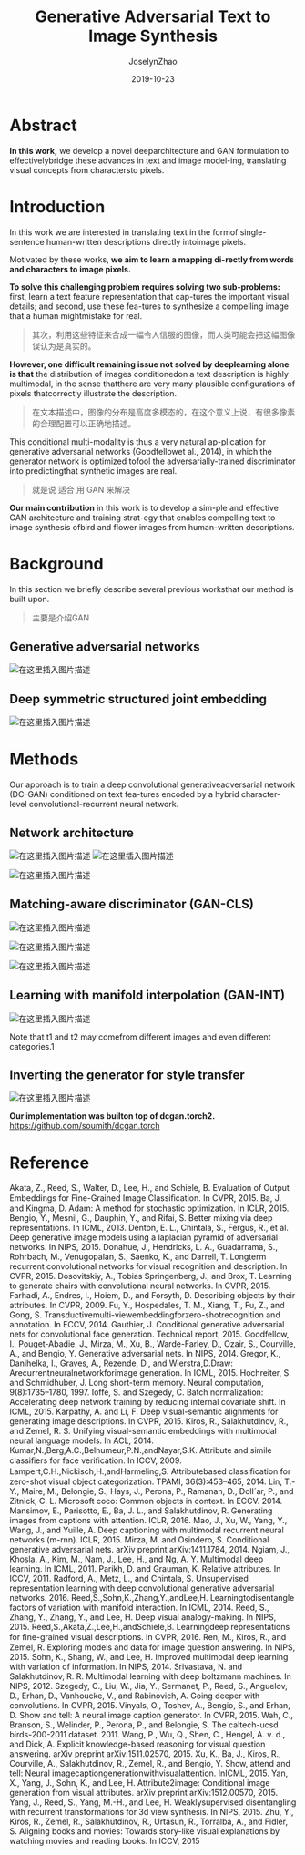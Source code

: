 ﻿---
layout:     post
title:      Generative Adversarial Text to Image Synthesis
subtitle:   
date:       2019-10-23
author:     JoselynZhao
header-img: img/post-bg-coffee.jpeg
catalog: true
tags:
    - GAN
    - Computer Vision
---


# Abstract
**In this work,** we develop a novel deeparchitecture and GAN formulation to effectivelybridge these advances in text and image model-ing, translating visual concepts from charactersto pixels. 
# Introduction
In this work we are interested in translating text in the formof single-sentence human-written descriptions directly intoimage pixels.

Motivated by these works, **we aim to learn a mapping di-rectly from words and characters to image pixels.**

**To solve this challenging problem requires solving two sub-problems:**
first, learn a text feature representation that cap-tures the important visual details; 
and second, use these fea-tures to synthesize a compelling image that a human mightmistake for real.
> 其次，利用这些特征来合成一幅令人信服的图像，而人类可能会把这幅图像误认为是真实的。

**However, one difficult remaining issue not solved by deeplearning alone is that** 
the distribution of images conditionedon a text description is highly multimodal, in the sense thatthere are very many plausible configurations of pixels thatcorrectly illustrate the description. 
>在文本描述中，图像的分布是高度多模态的，在这个意义上说，有很多像素的合理配置可以正确地描述。

This conditional multi-modality is thus a very natural ap-plication for generative adversarial networks (Goodfellowet al., 2014), in which the generator network is optimized tofool the adversarially-trained discriminator into predictingthat synthetic images are real.
> 就是说 适合 用 GAN 来解决

**Our main contribution** in this work is to develop a sim-ple and effective GAN architecture and training strat-egy that enables compelling text to image synthesis ofbird and flower images from human-written descriptions.

# Background
In this section we briefly describe several previous worksthat our method is built upon.
>主要是介绍GAN

## Generative adversarial networks
![在这里插入图片描述](https://img-blog.csdnimg.cn/20191023105237650.png?x-oss-process=image/watermark,type_ZmFuZ3poZW5naGVpdGk,shadow_10,text_aHR0cHM6Ly9ibG9nLmNzZG4ubmV0L05HVWV2ZXIxNQ==,size_16,color_FFFFFF,t_70)

## Deep symmetric structured joint embedding

![在这里插入图片描述](https://img-blog.csdnimg.cn/20191023152502634.png?x-oss-process=image/watermark,type_ZmFuZ3poZW5naGVpdGk,shadow_10,text_aHR0cHM6Ly9ibG9nLmNzZG4ubmV0L05HVWV2ZXIxNQ==,size_16,color_FFFFFF,t_70)


# Methods

Our approach is to train a deep convolutional generativeadversarial network (DC-GAN) conditioned on text fea-tures encoded by a hybrid character-level convolutional-recurrent neural network.


## Network architecture
![在这里插入图片描述](https://img-blog.csdnimg.cn/20191023160151614.png?x-oss-process=image/watermark,type_ZmFuZ3poZW5naGVpdGk,shadow_10,text_aHR0cHM6Ly9ibG9nLmNzZG4ubmV0L05HVWV2ZXIxNQ==,size_16,color_FFFFFF,t_70)
![在这里插入图片描述](https://img-blog.csdnimg.cn/20191023160350723.png?x-oss-process=image/watermark,type_ZmFuZ3poZW5naGVpdGk,shadow_10,text_aHR0cHM6Ly9ibG9nLmNzZG4ubmV0L05HVWV2ZXIxNQ==,size_16,color_FFFFFF,t_70)

![在这里插入图片描述](https://img-blog.csdnimg.cn/20191023160358302.png)


## Matching-aware discriminator (GAN-CLS)
![在这里插入图片描述](https://img-blog.csdnimg.cn/20191023162529773.png?x-oss-process=image/watermark,type_ZmFuZ3poZW5naGVpdGk,shadow_10,text_aHR0cHM6Ly9ibG9nLmNzZG4ubmV0L05HVWV2ZXIxNQ==,size_16,color_FFFFFF,t_70)

![在这里插入图片描述](https://img-blog.csdnimg.cn/20191023162604752.png?x-oss-process=image/watermark,type_ZmFuZ3poZW5naGVpdGk,shadow_10,text_aHR0cHM6Ly9ibG9nLmNzZG4ubmV0L05HVWV2ZXIxNQ==,size_16,color_FFFFFF,t_70)

![在这里插入图片描述](https://img-blog.csdnimg.cn/20191023162611727.png?x-oss-process=image/watermark,type_ZmFuZ3poZW5naGVpdGk,shadow_10,text_aHR0cHM6Ly9ibG9nLmNzZG4ubmV0L05HVWV2ZXIxNQ==,size_16,color_FFFFFF,t_70)

## Learning with manifold interpolation (GAN-INT)
![在这里插入图片描述](https://img-blog.csdnimg.cn/20191023165114552.png?x-oss-process=image/watermark,type_ZmFuZ3poZW5naGVpdGk,shadow_10,text_aHR0cHM6Ly9ibG9nLmNzZG4ubmV0L05HVWV2ZXIxNQ==,size_16,color_FFFFFF,t_70)


Note that t1 and t2 may comefrom different images and even different categories.1

## Inverting the generator for style transfer
![在这里插入图片描述](https://img-blog.csdnimg.cn/2019102316595177.png?x-oss-process=image/watermark,type_ZmFuZ3poZW5naGVpdGk,shadow_10,text_aHR0cHM6Ly9ibG9nLmNzZG4ubmV0L05HVWV2ZXIxNQ==,size_16,color_FFFFFF,t_70)

**Our implementation was builton top of dcgan.torch2.**
https://github.com/soumith/dcgan.torch

# Reference
Akata, Z., Reed, S., Walter, D., Lee, H., and Schiele, B. Evaluation of Output Embeddings for Fine-Grained Image Classiﬁcation. In CVPR, 2015.
 Ba, J. and Kingma, D. Adam: A method for stochastic optimization. In ICLR, 2015. Bengio, Y., Mesnil, G., Dauphin, Y., and Rifai, S. Better
 mixing via deep representations. In ICML, 2013.
Denton, E. L., Chintala, S., Fergus, R., et al. Deep generative image models using a laplacian pyramid of adversarial networks. In NIPS, 2015.
Donahue, J., Hendricks, L. A., Guadarrama, S., Rohrbach, M., Venugopalan, S., Saenko, K., and Darrell, T. Longterm recurrent convolutional networks for visual recognition and description. In CVPR, 2015.
Dosovitskiy, A., Tobias Springenberg, J., and Brox, T. Learning to generate chairs with convolutional neural networks. In CVPR, 2015.
Farhadi, A., Endres, I., Hoiem, D., and Forsyth, D. Describing objects by their attributes. In CVPR, 2009.
Fu, Y., Hospedales, T. M., Xiang, T., Fu, Z., and Gong, S. Transductivemulti-viewembeddingforzero-shotrecognition and annotation. In ECCV, 2014.
Gauthier, J. Conditional generative adversarial nets for convolutional face generation. Technical report, 2015.
Goodfellow, I., Pouget-Abadie, J., Mirza, M., Xu, B., Warde-Farley, D., Ozair, S., Courville, A., and Bengio, Y. Generative adversarial nets. In NIPS, 2014.
Gregor, K., Danihelka, I., Graves, A., Rezende, D., and Wierstra,D.Draw: Arecurrentneuralnetworkforimage generation. In ICML, 2015.
Hochreiter, S. and Schmidhuber, J. Long short-term memory. Neural computation, 9(8):1735–1780, 1997.
Ioffe, S. and Szegedy, C. Batch normalization: Accelerating deep network training by reducing internal covariate shift. In ICML, 2015.
Karpathy, A. and Li, F. Deep visual-semantic alignments for generating image descriptions. In CVPR, 2015.
Kiros, R., Salakhutdinov, R., and Zemel, R. S. Unifying visual-semantic embeddings with multimodal neural language models. In ACL, 2014.
Kumar,N.,Berg,A.C.,Belhumeur,P.N.,andNayar,S.K. Attribute and simile classiﬁers for face veriﬁcation. In ICCV, 2009.
Lampert,C.H.,Nickisch,H.,andHarmeling,S. Attributebased classiﬁcation for zero-shot visual object categorization. TPAMI, 36(3):453–465, 2014.
Lin, T.-Y., Maire, M., Belongie, S., Hays, J., Perona, P., Ramanan, D., Doll´ar, P., and Zitnick, C. L. Microsoft coco: Common objects in context. In ECCV. 2014.
Mansimov, E., Parisotto, E., Ba, J. L., and Salakhutdinov, R. Generating images from captions with attention. ICLR, 2016.
Mao, J., Xu, W., Yang, Y., Wang, J., and Yuille, A. Deep captioning with multimodal recurrent neural networks (m-rnn). ICLR, 2015.
Mirza, M. and Osindero, S. Conditional generative adversarial nets. arXiv preprint arXiv:1411.1784, 2014.
Ngiam, J., Khosla, A., Kim, M., Nam, J., Lee, H., and Ng, A. Y. Multimodal deep learning. In ICML, 2011.
Parikh, D. and Grauman, K. Relative attributes. In ICCV, 2011.
Radford, A., Metz, L., and Chintala, S. Unsupervised representation learning with deep convolutional generative adversarial networks. 2016.
Reed,S.,Sohn,K.,Zhang,Y.,andLee,H. Learningtodisentangle factors of variation with manifold interaction. In ICML, 2014.
Reed, S., Zhang, Y., Zhang, Y., and Lee, H. Deep visual analogy-making. In NIPS, 2015.
Reed,S.,Akata,Z.,Lee,H.,andSchiele,B. Learningdeep representations for ﬁne-grained visual descriptions. In CVPR, 2016.
Ren, M., Kiros, R., and Zemel, R. Exploring models and data for image question answering. In NIPS, 2015.
Sohn, K., Shang, W., and Lee, H. Improved multimodal deep learning with variation of information. In NIPS, 2014.
Srivastava, N. and Salakhutdinov, R. R. Multimodal learning with deep boltzmann machines. In NIPS, 2012.
Szegedy, C., Liu, W., Jia, Y., Sermanet, P., Reed, S., Anguelov, D., Erhan, D., Vanhoucke, V., and Rabinovich, A. Going deeper with convolutions. In CVPR, 2015.
Vinyals, O., Toshev, A., Bengio, S., and Erhan, D. Show and tell: A neural image caption generator. In CVPR, 2015.
Wah, C., Branson, S., Welinder, P., Perona, P., and Belongie, S. The caltech-ucsd birds-200-2011 dataset. 2011.
Wang, P., Wu, Q., Shen, C., Hengel, A. v. d., and Dick, A. Explicit knowledge-based reasoning for visual question answering. arXiv preprint arXiv:1511.02570, 2015.
Xu, K., Ba, J., Kiros, R., Courville, A., Salakhutdinov, R., Zemel, R., and Bengio, Y. Show, attend and tell: Neural imagecaptiongenerationwithvisualattention. InICML, 2015. Yan, X., Yang, J., Sohn, K., and Lee, H. Attribute2image: Conditional image generation from visual attributes. arXiv preprint arXiv:1512.00570, 2015. Yang, J., Reed, S., Yang, M.-H., and Lee, H. Weaklysupervised disentangling with recurrent transformations for 3d view synthesis. In NIPS, 2015. Zhu, Y., Kiros, R., Zemel, R., Salakhutdinov, R., Urtasun, R., Torralba, A., and Fidler, S. Aligning books and movies: Towards story-like visual explanations by watching movies and reading books. In ICCV, 2015
